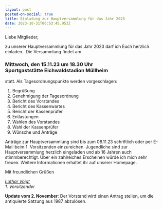 ```yaml
---
layout: post
posted-on-social: true
title: Einladung zur Hauptversammlung für das Jahr 2023
date: 2023-10-31T06:53:45.953Z
---
```


Liebe Mitglieder,

zu unserer Hauptversammlung für das Jahr 2023 darf ich Euch herzlich einladen. 
Die Versammlung findet am

### Mittwoch, den 15.11.23 um 18.30 Uhr<br>Sportgaststätte Eichwaldstadion Müllheim

statt. Als Tagesordnungspunkte werden vorgeschlagen:

1. Begrüßung
2. Genehmigung der Tagesordnung
3. Bericht des Vorstandes
4. Bericht des Kassenwartes
5. Bericht der Kassenprüfer
6. Entlastungen
7. Wahlen des Vorstandes
8. Wahl der Kassenprüfer
9. Wünsche und Anträge

Anträge zur Hauptversammlung sind bis zum 08.11.23 schriftlich oder per E-Mail beim 1. Vorsitzenden einzureichen. Jugendliche sind zur Hauptversammlung herzlich eingeladen und ab 16 Jahren auch stimmberechtigt. Über ein zahlreiches Erscheinen würde ich mich sehr freuen. Weitere Informationen erhaltet ihr auf unserer Homepage.

Mit freundlichen Grüßen

*[Lothar Voigt](mailto:lothar@vcmuellheim.de)*\
*1. Vorsitzender*


**Update vom 2. November**: Der Vorstand wird einen Antrag stellen, um die antiquierte Satzung aus 1987 abzulösen.